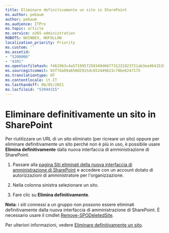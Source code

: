 ```yaml
---
title: Eliminare definitivamente un sito in SharePoint
ms.author: pebaum
author: pebaum
ms.audience: ITPro
ms.topic: article
ms.service: o365-administration
ROBOTS: NOINDEX, NOFOLLOW
localization_priority: Priority
ms.custom: ''
ms.assetid:
- "5200006"
- "4391"
ms.openlocfilehash: f461963c4a5719957258349d667731231023721ab3ee4641538c94371bf3f56d
ms.sourcegitcommit: b5f7da89a650d2915dc652449623c78be6247175
ms.translationtype: HT
ms.contentlocale: it-IT
ms.lasthandoff: 08/05/2021
ms.locfileid: "53944315"
---
```

# <a name="permanently-delete-a-site-in-sharepoint"></a>Eliminare definitivamente un sito in SharePoint

Per riutilizzare un URL di un sito eliminato (per ricreare un sito) oppure per eliminare definitivamente un sito perché non è più in uso, è possibile usare **Elimina definitivamente** dalla nuova interfaccia di amministrazione di SharePoint. 

1. Passare alla [pagina Siti eliminati della nuova interfaccia di amministrazione di SharePoint](https://admin.microsoft.com/sharepoint?page=recycleBin&modern=true) e accedere con un account dotato di autorizzazioni di amministratore per l'organizzazione. 

2. Nella colonna sinistra selezionare un sito. 

3. Fare clic su **Elimina definitivamente**. 

**Nota**: i siti connessi a un gruppo non possono essere eliminati definitivamente dalla nuova interfaccia di amministrazione di SharePoint. È necessario usare il cmdlet [Remove-SPODeletedSite](https://docs.microsoft.com/powershell/module/sharepoint-online/remove-spodeletedsite).  

Per ulteriori informazioni, vedere [Eliminare definitivamente un sito](https://docs.microsoft.com/sharepoint/delete-site-collection#permanently-delete-a-site). 
